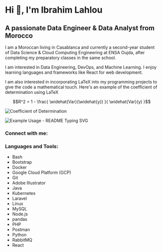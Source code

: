 # Hi 👋, I'm Ibrahim Lahlou
## A passionate Data Engineer & Data Analyst from Morocco

I am a Moroccan living in Casablanca and currently a second-year student of Data Science & Cloud Computing Engineering at ENSA Oujda, after completing my preparatory classes in the same school.

I am interested in Data Engineering, DevOps, and Machine Learning. I enjoy learning languages and frameworks like React for web development.

I am also interested in incorporating LaTeX into my programming projects to give the code a mathematical touch. Here's an example of the coefficient of determination using LaTeX

$$R^2 = 1 - \frac{ \widehat{Var}(\widehat{y}) }{ \widehat{Var}(y) }$$

![Coefficient of Determination](https://render.githubusercontent.com/render/math?math=R^2%20%3D%201%20-%20%5Cfrac%7B%5Cwidehat%7BVar%7D%28%5Cwidehat%7By%7D%29%7D%7B%5Cwidehat%7BVar%7D%28y%29%7D)

![Example Usage - README Typing SVG](https://readme-typing-svg.demolab.com/?lines=Type+messages+everywhere%21;Add+a+bio+to+your+profile%21;Add+a+description+to+your+repo%21;Make+your+readme+stand+out%21&font=Fira%20Code&center=true&width=380&height=50&duration=4000&pause=1000)

### Connect with me:
<!-- Add your social media and contact links here -->

### Languages and Tools:
<!-- Replace the existing list with the languages and tools you use -->
- Bash
- Bootstrap
- Docker
- Google Cloud Platform (GCP)
- Git
- Adobe Illustrator
- Java
- Kubernetes
- Laravel
- Linux
- MySQL
- Node.js
- pandas
- PHP
- Postman
- Python
- RabbitMQ
- React
